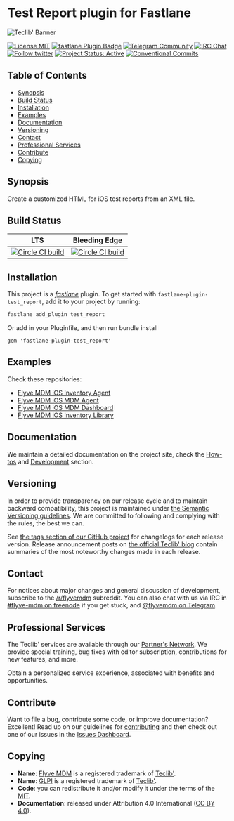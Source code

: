 # Test Report plugin for Fastlane

![Teclib' Banner](https://user-images.githubusercontent.com/29282308/31669540-abed67a8-b355-11e7-98e2-0ad190f37088.png)

[![License MIT](https://img.shields.io/badge/License-MIT-blue.svg)](https://github.com/TECLIB/fastlane-plugin-test_report/blob/develop/LICENSE.md)
[![fastlane Plugin Badge](https://rawcdn.githack.com/fastlane/fastlane/master/fastlane/assets/plugin-badge.svg)](https://rubygems.org/gems/fastlane-plugin-test_report)
[![Telegram Community](https://img.shields.io/badge/Telegram-Community-blue.svg)](https://t.me/flyvemdm)
[![IRC Chat](https://img.shields.io/badge/IRC-%23flyvemdm-green.svg)](http://webchat.freenode.net/?channels=flyve-mdm)
[![Follow twitter](https://img.shields.io/badge/Twitter-Teclib%27-940CA5.svg)](https://twitter.com/teclib)
[![Project Status: Active](http://www.repostatus.org/badges/latest/active.svg)](http://www.repostatus.org/#active)
[![Conventional Commits](https://img.shields.io/badge/Conventional%20Commits-1.0.0-yellow.svg)](https://conventionalcommits.org)

## Table of Contents

* [Synopsis](#synopsis)
* [Build Status](#build-status)
* [Installation](#installation)
* [Examples](#examples)
* [Documentation](#documentation)
* [Versioning](#versioning)
* [Contact](#contact)
* [Professional Services](#professional-services)
* [Contribute](#contribute)
* [Copying](#copying)

## Synopsis

Create a customized HTML for iOS test reports from an XML file.

## Build Status

|**LTS**|**Bleeding Edge**|
|:---:|:---:|
|[![Circle CI build](https://circleci.com/gh/TECLIB/fastlane-plugin-test_report/tree/master.svg?style=svg)](https://circleci.com/gh/TECLIB/fastlane-plugin-test_report/tree/master)|[![Circle CI build](https://circleci.com/gh/TECLIB/fastlane-plugin-test_report/tree/develop.svg?style=svg)](https://circleci.com/gh/TECLIB/fastlane-plugin-test_report/tree/develop)|

## Installation

This project is a [_fastlane_](https://github.com/fastlane/fastlane) plugin. To get started with `fastlane-plugin-test_report`, add it to your project by running:

```bash
fastlane add_plugin test_report
```

Or add in your Pluginfile, and then run bundle install

```gem 'fastlane-plugin-test_report'```

## Examples

Check these repositories:

* [Flyve MDM iOS Inventory Agent](https://github.com/flyve-mdm/ios-inventory-agent)
* [Flyve MDM iOS MDM Agent](https://github.com/flyve-mdm/ios-mdm-agent)
* [Flyve MDM iOS MDM Dashboard](https://github.com/flyve-mdm/ios-mdm-dashboard)
* [Flyve MDM iOS Inventory Library](https://github.com/flyve-mdm/ios-inventory-library)

## Documentation

We maintain a detailed documentation on the project site, check the [How-tos](https://teclib.github.io/fastlane-plugin-test_report/howtos/) and [Development](https://teclib.github.io/fastlane-plugin-test_report/) section.

## Versioning

In order to provide transparency on our release cycle and to maintain backward compatibility, this project is maintained under [the Semantic Versioning guidelines](http://semver.org/). We are committed to following and complying with the rules, the best we can.

See [the tags section of our GitHub project](https://github.com/TECLIB/fastlane-plugin-test_report/releases) for changelogs for each release version. Release announcement posts on [the official Teclib' blog](http://www.teclib-edition.com/en/communities/blog-posts/) contain summaries of the most noteworthy changes made in each release.

## Contact

For notices about major changes and general discussion of development, subscribe to the [/r/flyvemdm](http://www.reddit.com/r/flyvemdm) subreddit.
You can also chat with us via IRC in [#flyve-mdm on freenode](http://webchat.freenode.net/?channels=flyve-mdm) if you get stuck, and [@flyvemdm on Telegram](https://t.me/flyvemdm).

## Professional Services

The Teclib' services are available through our [Partner's Network](http://www.teclib-edition.com/en/partners/). We provide special training, bug fixes with editor subscription, contributions for new features, and more.

Obtain a personalized service experience, associated with benefits and opportunities.

## Contribute

Want to file a bug, contribute some code, or improve documentation? Excellent! Read up on our
guidelines for [contributing](https://github.com/TECLIB/fastlane-plugin-test_report/blob/develop/.github/CONTRIBUTING.md) and then check out one of our issues in the [Issues Dashboard](https://github.com/TECLIB/fastlane-plugin-test_report/issues).

## Copying

* **Name**: [Flyve MDM](https://flyve-mdm.com/) is a registered trademark of [Teclib'](http://www.teclib-edition.com/en/).
* **Name**: [GLPI](http://glpi-project.org/) is a registered trademark of [Teclib'](http://www.teclib-edition.com/en/).
* **Code**: you can redistribute it and/or modify
    it under the terms of the [MIT](https://opensource.org/licenses/MIT).
* **Documentation**: released under Attribution 4.0 International ([CC BY 4.0](https://creativecommons.org/licenses/by/4.0/)).
